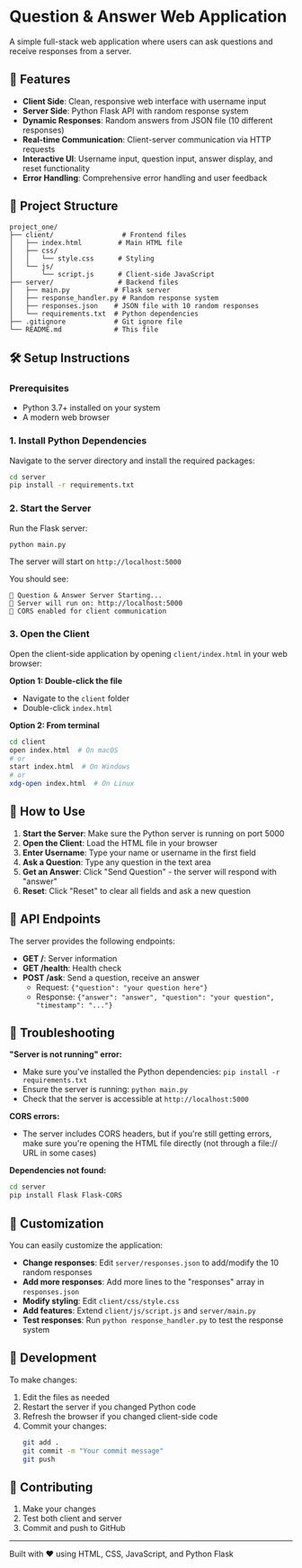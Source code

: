 # Question & Answer Web Application

A simple full-stack web application where users can ask questions and receive responses from a server.

## 🚀 Features

- **Client Side**: Clean, responsive web interface with username input
- **Server Side**: Python Flask API with random response system
- **Dynamic Responses**: Random answers from JSON file (10 different responses)
- **Real-time Communication**: Client-server communication via HTTP requests
- **Interactive UI**: Username input, question input, answer display, and reset functionality
- **Error Handling**: Comprehensive error handling and user feedback

## 📁 Project Structure

```
project_one/
├── client/                 # Frontend files
│   ├── index.html         # Main HTML file
│   ├── css/
│   │   └── style.css      # Styling
│   └── js/
│       └── script.js      # Client-side JavaScript
├── server/                # Backend files
│   ├── main.py           # Flask server
│   ├── response_handler.py # Random response system
│   ├── responses.json    # JSON file with 10 random responses
│   └── requirements.txt  # Python dependencies
├── .gitignore            # Git ignore file
└── README.md             # This file
```

## 🛠️ Setup Instructions

### Prerequisites

- Python 3.7+ installed on your system
- A modern web browser

### 1. Install Python Dependencies

Navigate to the server directory and install the required packages:

```bash
cd server
pip install -r requirements.txt
```

### 2. Start the Server

Run the Flask server:

```bash
python main.py
```

The server will start on `http://localhost:5000`

You should see:
```
🚀 Question & Answer Server Starting...
📡 Server will run on: http://localhost:5000
🔄 CORS enabled for client communication
```

### 3. Open the Client

Open the client-side application by opening `client/index.html` in your web browser:

**Option 1: Double-click the file**
- Navigate to the `client` folder
- Double-click `index.html`

**Option 2: From terminal**
```bash
cd client
open index.html  # On macOS
# or
start index.html  # On Windows
# or
xdg-open index.html  # On Linux
```

## 🎯 How to Use

1. **Start the Server**: Make sure the Python server is running on port 5000
2. **Open the Client**: Load the HTML file in your browser
3. **Enter Username**: Type your name or username in the first field
4. **Ask a Question**: Type any question in the text area
5. **Get an Answer**: Click "Send Question" - the server will respond with "answer"
6. **Reset**: Click "Reset" to clear all fields and ask a new question

## 🔧 API Endpoints

The server provides the following endpoints:

- **GET /**: Server information
- **GET /health**: Health check
- **POST /ask**: Send a question, receive an answer
  - Request: `{"question": "your question here"}`
  - Response: `{"answer": "answer", "question": "your question", "timestamp": "..."}`

## 🚨 Troubleshooting

**"Server is not running" error:**
- Make sure you've installed the Python dependencies: `pip install -r requirements.txt`
- Ensure the server is running: `python main.py`
- Check that the server is accessible at `http://localhost:5000`

**CORS errors:**
- The server includes CORS headers, but if you're still getting errors, make sure you're opening the HTML file directly (not through a file:// URL in some cases)

**Dependencies not found:**
```bash
cd server
pip install Flask Flask-CORS
```

## 🎨 Customization

You can easily customize the application:

- **Change responses**: Edit `server/responses.json` to add/modify the 10 random responses
- **Add more responses**: Add more lines to the "responses" array in `responses.json`
- **Modify styling**: Edit `client/css/style.css`
- **Add features**: Extend `client/js/script.js` and `server/main.py`
- **Test responses**: Run `python response_handler.py` to test the response system

## 📝 Development

To make changes:

1. Edit the files as needed
2. Restart the server if you changed Python code
3. Refresh the browser if you changed client-side code
4. Commit your changes:
   ```bash
   git add .
   git commit -m "Your commit message"
   git push
   ```

## 🤝 Contributing

1. Make your changes
2. Test both client and server
3. Commit and push to GitHub

---

Built with ❤️ using HTML, CSS, JavaScript, and Python Flask
